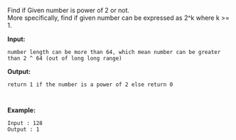 <div class="markdown-content" id="problem-content">
<p>Find if Given number is power of 2 or not. <br/>
More specifically, find if given number can be expressed as 2^k where k &gt;= 1.</p>
<p><strong>Input:</strong></p>
<div class="highlighter-rouge"><pre class="highlight"><code>number length can be more than 64, which mean number can be greater than 2 ^ 64 (out of long long range)
</code></pre>
</div>
<p><strong>Output:</strong></p>
<div class="highlighter-rouge"><pre class="highlight"><code>return 1 if the number is a power of 2 else return 0

</code></pre>
</div>
<p><strong>Example:</strong></p>
<div class="highlighter-rouge"><pre class="highlight"><code>Input : 128
Output : 1
</code></pre>
</div>

</div>